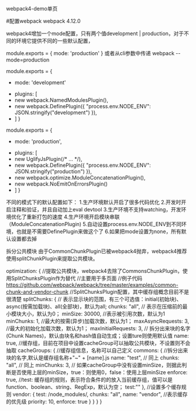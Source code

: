 webpack4-demo单页

#配置webpack
webpack 4.12.0

webpack4增加一个mode配置，只有两个值development | production，对于不同的环境它提供不同的一些默认配置，

module.exports = {
	mode: 'production'
}
或者从cli参数中传递  webpack --mode=production


module.exports = {
+ mode: 'development'
- plugins: [
-   new webpack.NamedModulesPlugin(),
-   new webpack.DefinePlugin({ "process.env.NODE_ENV": JSON.stringify("development") }),
- ]
}

module.exports = {
+  mode: 'production',
-  plugins: [
-    new UglifyJsPlugin(/* ... */),
-    new webpack.DefinePlugin({ "process.env.NODE_ENV": JSON.stringify("production") }),
-    new webpack.optimize.ModuleConcatenationPlugin(),
-    new webpack.NoEmitOnErrorsPlugin()
-  ]
}

不同的模式下的默认配置如下：
  1.生产环境默认开启了很多代码优化 
  2.开发时开启注释和验证，并且自动加上eval devtool
  3.生产环境不支持watching，开发环境优化了重新打包的速度
  4.生产环境开启模块串联（ModuleConcatenationPlugin)
  5.自动设置process.env.NODE_ENV到不同环境，也就是不需要DefinePlugin来做这个了
  6.如果把mode设置为none，所有默认设置都去掉


拆分公共模块
  由于CommonChunkPlugin已被webpack4抛弃，webpack4推荐使用splitChunkPlugin来提取公共模块。


optimization: {
    //提取公共模块，webpack4去除了CommonsChunkPlugin，使用SplitChunksPlugin作为替代
    //主要用于多页面
    //例子代码 https://github.com/webpack/webpack/tree/master/examples/common-chunk-and-vendor-chunk
    //SplitChunksPlugin配置，其中缓存组概念目前不是很清楚
    splitChunks: {
        // 表示显示块的范围，有三个可选值：initial(初始块)、async(按需加载块)、all(全部块)，默认为all;
        chunks: "all",
        // 表示在压缩前的最小模块大小，默认为0；
        minSize: 30000,
        //表示被引用次数，默认为1
        minChunks: 1,
        //最大的按需(异步)加载次数，默认为1；
        maxAsyncRequests: 3,
        //最大的初始化加载次数，默认为1；
        maxInitialRequests: 3,
        // 拆分出来块的名字(Chunk Names)，默认由块名和hash值自动生成；设置ture则使用默认值
        name: true,
        //缓存组，目前在项目中设置cacheGroup可以抽取公共模块，不设置则不会抽取
        cacheGroups: {
            //缓存组信息，名称可以自己定义
            commons: {
                //拆分出来块的名字,默认是缓存组名称+"~" + [name].js
                name: "test",
                // 同上
                chunks: "all",
                // 同上
                minChunks: 3,
                // 如果cacheGroup中没有设置minSize，则据此判断是否使用上层的minSize，true：则使用0，false：使用上层minSize
                enforce: true,
                //test: 缓存组的规则，表示符合条件的的放入当前缓存组，值可以是function、boolean、string、RegExp，默认为空；
                test:""
            },
            //设置多个缓存规则
            vendor: {
                test: /node_modules/,
                chunks: "all",
                name: "vendor",
                //表示缓存的优先级
                priority: 10,
                enforce: true
            }
        }
    }
}
